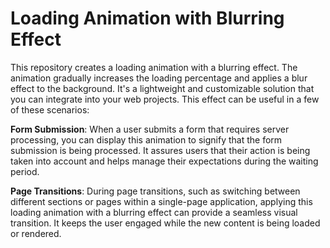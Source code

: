 # Loading Animation with Blurring Effect
This repository creates a loading animation with a blurring effect.
The animation gradually increases the loading percentage and applies a blur effect to the background. 
It's a lightweight and customizable solution that you can integrate into your web projects.
This effect can be useful in a few of these scenarios:

**Form Submission**:
When a user submits a form that requires server processing, you can display this animation to signify that the form submission is being processed.
It assures users that their action is being taken into account and helps manage their expectations during the waiting period.

**Page Transitions**:
During page transitions, such as switching between different sections or pages within a single-page application, applying this loading animation with a blurring effect can provide a seamless visual transition.
It keeps the user engaged while the new content is being loaded or rendered.
